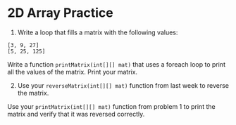 # 2D Array Practice

1. Write a loop that fills a matrix with the following values:

```[2, 4, 8]
[3, 9, 27]
[5, 25, 125]
```

Write a function `printMatrix(int[][] mat)` that uses a foreach loop to print all the values of the matrix. Print your matrix.

2. Use your `reverseMatrix(int[][] mat)` function from last week to reverse the matrix.

Use your `printMatrix(int[][] mat)` function from problem 1 to print the matrix and verify that it was reversed correctly.